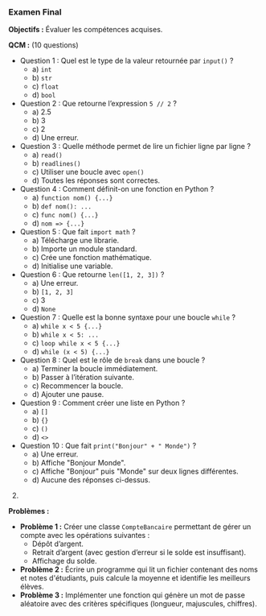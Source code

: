 ### Examen Final
**Objectifs :** Évaluer les compétences acquises. 

**QCM :** (10 questions)
   - Question 1 : Quel est le type de la valeur retournée par `input()` ?
     - a) `int`
     - b) `str`
     - c) `float`
     - d) `bool`
   - Question 2 : Que retourne l’expression `5 // 2` ?
     - a) 2.5
     - b) 3
     - c) 2
     - d) Une erreur.
   - Question 3 : Quelle méthode permet de lire un fichier ligne par ligne ?
     - a) `read()`
     - b) `readlines()`
     - c) Utiliser une boucle avec `open()`
     - d) Toutes les réponses sont correctes.
   - Question 4 : Comment définit-on une fonction en Python ?
     - a) `function nom() {...}`
     - b) `def nom(): ...`
     - c) `func nom() {...}`
     - d) `nom => {...}`
   - Question 5 : Que fait `import math` ?
     - a) Télécharge une librarie.
     - b) Importe un module standard.
     - c) Crée une fonction mathématique.
     - d) Initialise une variable.
   - Question 6 : Que retourne `len([1, 2, 3])` ?
     - a) Une erreur.
     - b) `[1, 2, 3]`
     - c) 3
     - d) `None`
   - Question 7 : Quelle est la bonne syntaxe pour une boucle `while` ?
     - a) `while x < 5 {...}`
     - b) `while x < 5: ...`
     - c) `loop while x < 5 {...}`
     - d) `while (x < 5) {...}`
   - Question 8 : Quel est le rôle de `break` dans une boucle ?
     - a) Terminer la boucle immédiatement.
     - b) Passer à l’itération suivante.
     - c) Recommencer la boucle.
     - d) Ajouter une pause.
   - Question 9 : Comment créer une liste en Python ?
     - a) `[]`
     - b) `{}`
     - c) `()`
     - d) `<>`
   - Question 10 : Que fait `print("Bonjour" + " Monde")` ?
     - a) Une erreur.
     - b) Affiche "Bonjour Monde".
     - c) Affiche "Bonjour" puis "Monde" sur deux lignes différentes.
     - d) Aucune des réponses ci-dessus.

2. 

**Problèmes :**
   - **Problème 1 :** Créer une classe `CompteBancaire` permettant de gérer un compte avec les opérations suivantes :
     - Dépôt d’argent.
     - Retrait d’argent (avec gestion d’erreur si le solde est insuffisant).
     - Affichage du solde.
   - **Problème 2 :** Écrire un programme qui lit un fichier contenant des noms et notes d'étudiants, puis calcule la moyenne et identifie les meilleurs élèves.
   - **Problème 3 :** Implémenter une fonction qui génère un mot de passe aléatoire avec des critères spécifiques (longueur, majuscules, chiffres).
